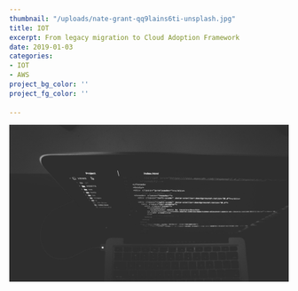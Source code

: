 ```yaml
---
thumbnail: "/uploads/nate-grant-qq9lains6ti-unsplash.jpg"
title: IOT
excerpt: From legacy migration to Cloud Adoption Framework
date: 2019-01-03
categories:
- IOT
- AWS
project_bg_color: ''
project_fg_color: ''

---
```

![](/uploads/nate-grant-qq9lains6ti-unsplash.jpg)